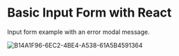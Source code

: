 # Basic Input Form with React
Input form example with an error modal message.

![B14A1F96-6EC2-4BE4-A538-61A5B4591364](https://github.com/edsonnaza/inputform_react/assets/17621400/41dc466f-c85f-42f9-ab94-3587472f7161)

